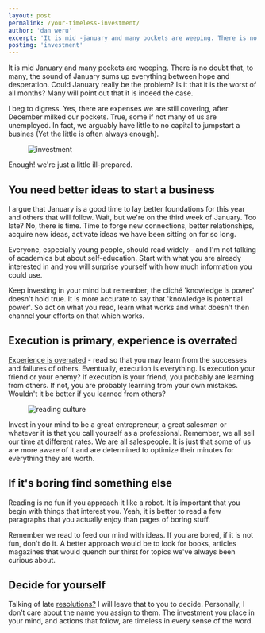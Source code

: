 ```yaml
---
layout: post
permalink: /your-timeless-investment/
author: 'dan weru'
excerpt: 'It is mid -january and many pockets are weeping. There is no doubt that, to many, the sound of January sums up everything between hope and desperation. Could January really be the problem?'
postimg: 'investment'
---
```


It is mid January and many pockets are weeping. There is no doubt that, to many, the sound of January sums up everything
between hope and desperation. Could January really be the problem? Is it that it is the worst of all months?  Many will point out that it is indeed the case.

I beg to digress. Yes, there are expenses we are still covering, after December milked our pockets.
True, some if not many of us are unemployed. In fact, we arguably have little to no capital to jumpstart a busines
(Yet the little is often always enough).
<figure><img class = '' src = '{{site.baseurl}}/assets/posts/investment.jpg' alt = 'investment'></figure>

Enough! we're just a little ill-prepared. 

## You need better ideas to start a business
I argue that January is a good time to lay better foundations for this year and others that will follow.
Wait, but we're on the third week of January. Too late? No, there is time. Time to forge new connections, better relationships,
acquire new ideas, activate ideas we have been sitting on for so long. 


Everyone, especially young people, should read widely - and I'm not talking of academics but about self-education.
Start with what you are already interested in and you will surprise yourself with how much information you could use.


Keep investing in your mind but remember, the cliché 'knowledge is power' doesn't hold true.
It is more accurate to say that 'knowledge is potential power'. So act on what you read, learn what 
works and what doesn't then channel your efforts on that which works.

## Execution is primary, experience is overrated
<a class = 'link-follow' target = '_blank' href = 'https://www.eremedia.com/ere/experience-is-overrated-arguments-for-hiring-talented-individuals-without-perfect-credentials/'>Experience is overrated</a> - read so that you may learn from the successes and failures of others. Eventually, 
execution is everything. Is execution your friend or your enemy? If execution is your friend, you probably are 
learning from others. If not, you are probably learning from your own mistakes. Wouldn't it be better if you learned from others?

<figure><img class = '' src = '{{site.baseurl}}/assets/posts/reading.jpg' alt = 'reading culture'></figure>
Invest in your mind to be a great entrepreneur, a great salesman or whatever it is that you call yourself as a professional.
Remember, we all sell our time at different rates. We are all salespeople. It is just that some of us are more aware of
it and are determined to optimize their minutes for everything they are worth.

## If it's boring find something else
Reading is no fun if you approach it like a robot. It is important that you begin with things that interest you.
Yeah, it is better to read a few paragraphs that you actually enjoy than pages of boring stuff. 

Remember we read to feed our mind with ideas. If you are bored, if it is not fun, don't do it.
A better approach would be to look for books, articles magazines that would quench our thirst for
topics we've always been curious about.  

## Decide for yourself
Talking of late <a class = 'link-follow' target = '_blank' href = 'http://www.forbes.com/sites/viviannunez/2016/12/27/17-pieces-of-advice-that-will-turn-your-career-around-in-2017/#37df77537ba4'>resolutions?</a> I will leave that to you to decide. Personally, I don’t care about the name you assign to them.
The investment you place in your mind, and actions that follow, are timeless in every sense of the word.
